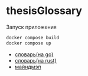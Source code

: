 # thesisGlossary

Запуск приложения

```bash
docker compose build
docker compose up
```

* [словарь(на go)](http://localhost:8080/termsGo) 
* [словарь(на rust)](http://localhost:8088/)
* [майндмэп](http://localhost:8080/maindMap)
